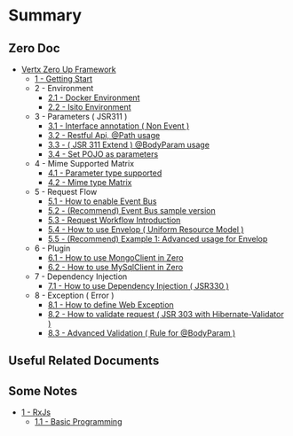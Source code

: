# Summary

## Zero Doc

* [Vertx Zero Up Framework](README.md)
  * [1 - Getting Start](doc/zero-starter.md)
  * 2 - Environment
    * [2.1 - Docker Environment](doc/zero-docker.md)
    * [2.2 - Isito Environment](doc/zero-istio.md)
  * 3 - Parameters \( JSR311 \)
    * [3.1 - Interface annotation \( Non Event \)](doc/zero-interface.md)
    * [3.2 - Restful Api, @Path usage](doc/zero-path.md)
    * [3.3 - \( JSR 311 Extend \) @BodyParam usage](doc/zero-param.md)
    * [3.4 - Set POJO as parameters](doc/zero-pojo.md)
  * 4 - Mime Supported Matrix
    * [4.1 - Parameter type supported](doc/zero-typed.md)
    * [4.2 - Mime type Matrix](doc/zero-mime.md)
  * 5 - Request Flow
    * [5.1 - How to enable Event Bus](doc/zero-worker.md)
    * [5.2 - \(Recommend\) Event Bus sample version](doc/zero-ebs.md)
    * [5.3 - Request Workflow Introduction](doc/zero-mode.md)
    * [5.4 - How to use Envelop \( Uniform Resource Model \)](doc/zero-envelop.md)
    * [5.5 - \(Recommend\) Example 1: Advanced usage for Envelop](doc/zero-uniform.md)
  * 6 - Plugin
    * [6.1 - How to use MongoClient in Zero](doc/zero-mongo.md)
    * [6.2 - How to use MySqlClient in Zero](doc/zero-mysql.md)
  * 7 - Dependency Injection
    * [7.1 - How to use Dependency Injection \( JSR330 \)](doc/zero-di.md)
  * 8 - Exception \( Error \)
    * [8.1 - How to define Web Exception](doc/zero-error.md)
    * [8.2 - How to validate request \( JSR 303 with Hibernate-Validator \)](doc/zero-validate.md)
    * [8.3 - Advanced Validation \( Rule for @BodyParam \)](doc/zero-verify.md)

## Useful Related Documents

## Some Notes

* [1 - RxJs](doc/rxjs/README.md)
  * [1.1 - Basic Programming](doc/rxjs/11-streams.md)

